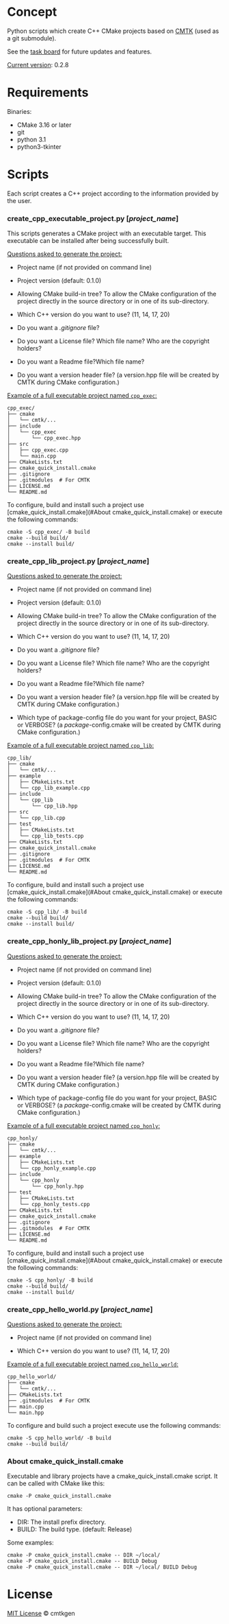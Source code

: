 # Concept

Python scripts which create C++ CMake projects based on [CMTK](https://github.com/arapelle/cmtk) (used as a git submodule).

See the [task board](https://app.gitkraken.com/glo/board/X0RDeiQxbQAR6DqV) for future updates and features.

<u>Current version</u>: 0.2.8

# Requirements

Binaries:

- CMake 3.16 or later
- git
- python 3.1
- python3-tkinter

# Scripts

Each script creates a C++ project according to the information provided by the user.

### create_cpp_executable_project.py  [*project_name*]

This scripts generates a CMake project with an executable target. This executable can be installed after being successfully built.

<u>Questions asked to generate the project:</u>

- Project name (if not provided on command line)

- Project version (default: 0.1.0)
- Allowing CMake build-in tree? To allow the CMake configuration of the project directly in the source directory or in one of its sub-directory.
- Which C++ version do you want to use? (11, 14, 17, 20)
- Do you want a *.gitignore* file?
- Do you want a License file? Which file name? Who are the copyright holders?
- Do you want a Readme file?Which file name?
- Do you want a version header file? (a version.hpp file will be created by CMTK during CMake configuration.)

<u>Example of a full executable project named `cpp_exec`:</u>

```
cpp_exec/
├── cmake
│   └── cmtk/...
├── include
│   └── cpp_exec
│       └── cpp_exec.hpp
├── src
│   ├── cpp_exec.cpp
│   └── main.cpp
├── CMakeLists.txt
├── cmake_quick_install.cmake
├── .gitignore
├── .gitmodules  # For CMTK
├── LICENSE.md
└── README.md
```

To configure, build and install such a project use [cmake_quick_install.cmake](#About cmake_quick_install.cmake) or execute the following commands:

```
cmake -S cpp_exec/ -B build
cmake --build build/
cmake --install build/
```

### create_cpp_lib_project.py  [*project_name*]

<u>Questions asked to generate the project:</u>

- Project name (if not provided on command line)

- Project version (default: 0.1.0)
- Allowing CMake build-in tree? To allow the CMake configuration of the project directly in the source directory or in one of its sub-directory.
- Which C++ version do you want to use? (11, 14, 17, 20)
- Do you want a *.gitignore* file?
- Do you want a License file? Which file name? Who are the copyright holders?
- Do you want a Readme file?Which file name?
- Do you want a version header file? (a version.hpp file will be created by CMTK during CMake configuration.)

- Which type of package-config file do you want for your project, BASIC or VERBOSE? (a *package*-config.cmake will be created by CMTK during CMake configuration.)

<u>Example of a full executable project named `cpp_lib`:</u>

```
cpp_lib/
├── cmake
│   └── cmtk/...
├── example
│   ├── CMakeLists.txt
│   └── cpp_lib_example.cpp
├── include
│   └── cpp_lib
│       └── cpp_lib.hpp
├── src
│   └── cpp_lib.cpp
├── test
│   ├── CMakeLists.txt
│   └── cpp_lib_tests.cpp
├── CMakeLists.txt
├── cmake_quick_install.cmake
├── .gitignore
├── .gitmodules  # For CMTK
├── LICENSE.md
└── README.md
```

To configure, build and install such a project use [cmake_quick_install.cmake](#About cmake_quick_install.cmake) or execute the following commands:

```
cmake -S cpp_lib/ -B build
cmake --build build/
cmake --install build/
```

### create_cpp_honly_lib_project.py  [*project_name*]

<u>Questions asked to generate the project:</u>

- Project name (if not provided on command line)

- Project version (default: 0.1.0)
- Allowing CMake build-in tree? To allow the CMake configuration of the project directly in the source directory or in one of its sub-directory.
- Which C++ version do you want to use? (11, 14, 17, 20)
- Do you want a *.gitignore* file?
- Do you want a License file? Which file name? Who are the copyright holders?
- Do you want a Readme file?Which file name?
- Do you want a version header file? (a version.hpp file will be created by CMTK during CMake configuration.)

- Which type of package-config file do you want for your project, BASIC or VERBOSE? (a *package*-config.cmake will be created by CMTK during CMake configuration.)

<u>Example of a full executable project named `cpp_honly`:</u>

```
cpp_honly/
├── cmake
│   └── cmtk/...
├── example
│   ├── CMakeLists.txt
│   └── cpp_honly_example.cpp
├── include
│   └── cpp_honly
│       └── cpp_honly.hpp
├── test
│   ├── CMakeLists.txt
│   └── cpp_honly_tests.cpp
├── CMakeLists.txt
├── cmake_quick_install.cmake
├── .gitignore
├── .gitmodules  # For CMTK
├── LICENSE.md
└── README.md
```

To configure, build and install such a project use [cmake_quick_install.cmake](#About cmake_quick_install.cmake) or execute the following commands:

```
cmake -S cpp_honly/ -B build
cmake --build build/
cmake --install build/
```

### create_cpp_hello_world.py  [*project_name*]

<u>Questions asked to generate the project:</u>

- Project name (if not provided on command line)

- Which C++ version do you want to use? (11, 14, 17, 20)

<u>Example of a full executable project named `cpp_hello_world`:</u>

```
cpp_hello_world/
├── cmake
│   └── cmtk/...
├── CMakeLists.txt
├── .gitmodules  # For CMTK
├── main.cpp
└── main.hpp
```

To configure and build such a project execute use the following commands:

```
cmake -S cpp_hello_world/ -B build
cmake --build build/
```

### About cmake_quick_install.cmake

Executable and library projects have a cmake_quick_install.cmake script. It can be called with CMake like this:

`cmake -P cmake_quick_install.cmake`

It has optional parameters:

- DIR: 	The install prefix directory.
- BUILD: 	The build type. (default: Release)

Some examples:

```
cmake -P cmake_quick_install.cmake -- DIR ~/local/
cmake -P cmake_quick_install.cmake -- BUILD Debug
cmake -P cmake_quick_install.cmake -- DIR ~/local/ BUILD Debug
```

# License

[MIT License](./LICENSE.md) © cmtkgen